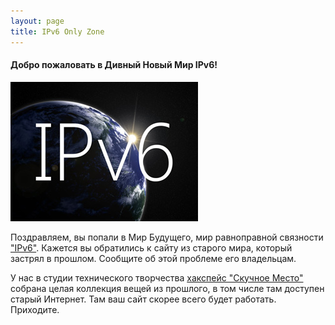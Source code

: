 ```yaml
---
layout: page
title: IPv6 Only Zone
---
```


#### Добро пожаловать в Дивный Новый Мир IPv6!

<img src="/assets/images/IPv6.jpg"/>

Поздравляем, вы попали в Мир Будущего, мир равноправной связности ["IPv6"](https://version6.ru/).
Кажется вы обратились к сайту из старого мира, который застрял в прошлом.
Сообщите об этой проблеме его владельцам.


У нас в студии технического творчества [хакспейс "Скучное Место"](//www.boringplace.org/) собрана целая коллекция вещей из прошлого, в том числе там доступен старый Интернет. Там ваш сайт скорее всего будет работать. Приходите.
